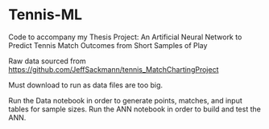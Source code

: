 # Tennis-ML
Code to accompany my Thesis Project:
An Artificial Neural Network to Predict Tennis Match Outcomes from Short Samples of Play

Raw data sourced from https://github.com/JeffSackmann/tennis_MatchChartingProject

Must download to run as data files are too big.

Run the Data notebook in order to generate points, matches, and input tables for sample sizes.
Run the ANN notebook in order to build and test the ANN.

